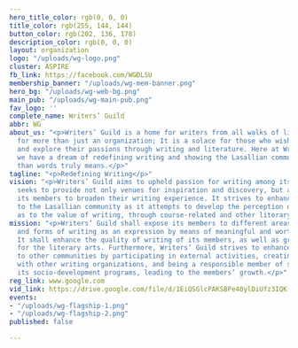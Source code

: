 ```yaml
---
hero_title_color: rgb(0, 0, 0)
title_color: rgb(255, 144, 144)
button_color: rgb(202, 136, 178)
description_color: rgb(0, 0, 0)
layout: organization
logo: "/uploads/wg-logo.png"
cluster: ASPIRE
fb_link: https://facebook.com/WGDLSU
membership_banner: "/uploads/wg-mem-banner.png"
hero_bg: "/uploads/wg-web-bg.png"
main_pub: "/uploads/wg-main-pub.png"
fav_logo: ''
complete_name: Writers’ Guild
abbr: WG
about_us: "<p>Writers’ Guild is a home for writers from all walks of life. It stands
  for more than just an organization; It is a solace for those who wish to discover
  and explore their passions through writing and literature. Here at Writers’ Guild,
  we have a dream of redefining writing and showing the Lasallian community what more
  than words truly means.</p>"
tagline: "<p>Redefining Writing</p>"
vision: "<p>Writers’ Guild aims to uphold passion for writing among its members. It
  seeks to provide not only venues for inspiration and discovery, but also ways for
  its members to broaden their writing experience. It strives to enhance its recognition
  to the Lasallian community as it attempts to develop the perception of the Lasallians
  as to the value of writing, through course-related and other literary works.</p>"
mission: "<p>Writers’ Guild shall expose its members to different areas of learning
  and forms of writing as an expression by means of meaningful and worthwhile activities.
  It shall enhance the quality of writing of its members, as well as grow their passion
  for the literary arts. Furthermore, Writers’ Guild strives to enhance its recognition
  to other communities by participating in external activities, creating connections
  with other writing organizations, and being a responsible member of society through
  its socio-development programs, leading to the members’ growth.</p>"
reg_link: www.google.com
vid_link: https://drive.google.com/file/d/1EiQSGlcPAKSBPe40ylDiUfz3IQK-tXgt/preview
events:
- "/uploads/wg-flagship-1.png"
- "/uploads/wg-flagship-2.png"
published: false

---
```

